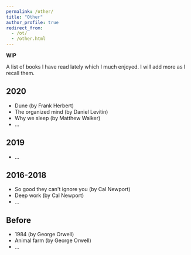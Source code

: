 ```yaml
---
permalink: /other/
title: "Other"
author_profile: true
redirect_from: 
  - /ot/
  - /other.html
---
```



**WIP**

A list of books I have read lately which I much enjoyed. I will add more as I recall them.

## 2020
- Dune (by Frank Herbert)
- The organized mind (by Daniel Levitin)
- Why we sleep (by Matthew Walker)
- ...

## 2019
- ...

## 2016-2018
- So good they can't ignore you (by Cal Newport)
- Deep work (by Cal Newport)
- ...

## Before
- 1984 (by George Orwell)
- Animal farm (by George Orwell)
- ...


